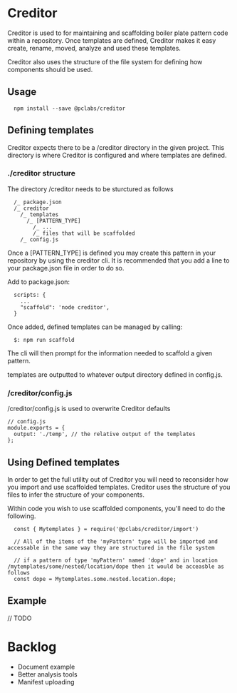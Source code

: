 # Creditor

Creditor is used to for maintaining and scaffolding boiler plate pattern code within a repository. Once templates are defined, Creditor makes it easy create, rename, moved, analyze and used these templates.

Creditor also uses the structure of the file system for defining how components should be used.

## Usage
```
  npm install --save @pclabs/creditor
```

## Defining templates

Creditor expects there to be a /creditor directory in the given project. This directory is where Creditor is configured and where templates are defined.

### ./creditor structure

The directory /creditor needs to be sturctured as follows
```
  /_ package.json
  /_ creditor
    /_ templates
      /_ [PATTERN_TYPE]
        /_ ...
        /_ files that will be scaffolded
    /_ config.js
```

Once a [PATTERN_TYPE] is defined you may create this pattern in your repository by using the creditor cli. It is recommended that you add a line to your package.json file in order to do so.

Add to package.json:
```
  scripts: {
    ...
    "scaffold": 'node creditor',
  }
```

Once added, defined templates can be managed by calling:
```
  $: npm run scaffold
```

The cli will then prompt for the information needed to scaffold a given pattern.

templates are outputted to whatever output directory defined in config.js.

### /creditor/config.js

/creditor/config.js is used to overwrite Creditor defaults
```
// config.js
module.exports = {
  output: './temp', // the relative output of the templates
};
```

## Using Defined templates

In order to get the full utility out of Creditor you will need to reconsider how you import and use scaffolded templates. Creditor uses the structure of you files to infer the structure of your components.

Within code you wish to use scaffolded components, you'll need to do the following.

```
  const { Mytemplates } = require('@pclabs/creditor/import')
  
  // All of the items of the 'myPattern' type will be imported and accessable in the same way they are structured in the file system
  
  // if a pattern of type 'myPattern' named 'dope' and in location /mytemplates/some/nested/location/dope then it would be acceasble as follows
  const dope = Mytemplates.some.nested.location.dope;
```


## Example
// TODO

# Backlog
- Document example
- Better analysis tools
- Manifest uploading